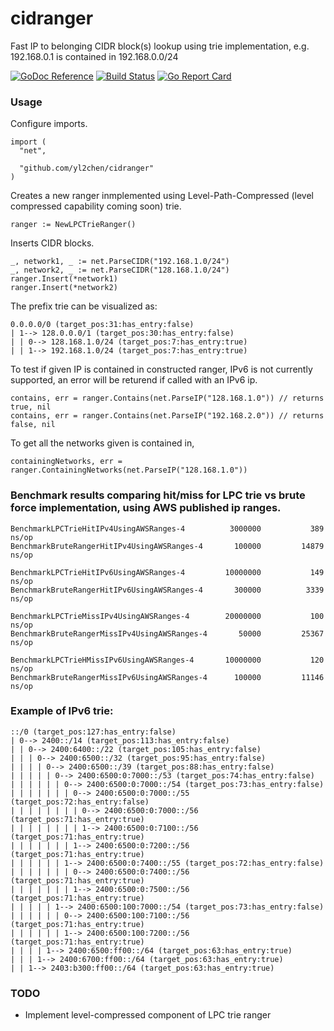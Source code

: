 # cidranger
Fast IP to belonging CIDR block(s) lookup using trie implementation, e.g. 192.168.0.1 is contained in 192.168.0.0/24

[![GoDoc Reference](https://img.shields.io/badge/godoc-reference-5272B4.svg?style=flat-square)](https://godoc.org/github.com/yl2chen/cidranger)
[![Build Status](https://img.shields.io/travis/yl2chen/cidranger.svg?branch=master&style=flat-square)](https://travis-ci.org/yl2chen/cidranger)
[![Go Report Card](https://goreportcard.com/badge/github.com/yl2chen/cidranger?&style=flat-square)](https://goreportcard.com/report/github.com/yl2chen/cidranger)

### Usage
Configure imports.
```
import (
  "net",
  
  "github.com/yl2chen/cidranger"
)
```
Creates a new ranger inmplemented using Level-Path-Compressed (level compressed capability coming soon) trie.
```
ranger := NewLPCTrieRanger()
```
Inserts CIDR blocks.
```
_, network1, _ := net.ParseCIDR("192.168.1.0/24")
_, network2, _ := net.ParseCIDR("128.168.1.0/24")
ranger.Insert(*network1)
ranger.Insert(*network2)
```
The prefix trie can be visualized as:
```
0.0.0.0/0 (target_pos:31:has_entry:false)
| 1--> 128.0.0.0/1 (target_pos:30:has_entry:false)
| | 0--> 128.168.1.0/24 (target_pos:7:has_entry:true)
| | 1--> 192.168.1.0/24 (target_pos:7:has_entry:true)
```
To test if given IP is contained in constructed ranger, IPv6 is not currently supported, an error will be returend if called with an IPv6 ip.
```
contains, err = ranger.Contains(net.ParseIP("128.168.1.0")) // returns true, nil
contains, err = ranger.Contains(net.ParseIP("192.168.2.0")) // returns false, nil
```
To get all the networks given is contained in,
```
containingNetworks, err = ranger.ContainingNetworks(net.ParseIP("128.168.1.0"))
```

### Benchmark results comparing hit/miss for LPC trie vs brute force implementation, using AWS published ip ranges.
```
BenchmarkLPCTrieHitIPv4UsingAWSRanges-4        	 3000000	       389 ns/op
BenchmarkBruteRangerHitIPv4UsingAWSRanges-4    	  100000	     14879 ns/op

BenchmarkLPCTrieHitIPv6UsingAWSRanges-4        	10000000	       149 ns/op
BenchmarkBruteRangerHitIPv6UsingAWSRanges-4    	  300000	      3339 ns/op

BenchmarkLPCTrieMissIPv4UsingAWSRanges-4       	20000000	       100 ns/op
BenchmarkBruteRangerMissIPv4UsingAWSRanges-4   	   50000	     25367 ns/op

BenchmarkLPCTrieHMissIPv6UsingAWSRanges-4      	10000000	       120 ns/op
BenchmarkBruteRangerMissIPv6UsingAWSRanges-4   	  100000	     11146 ns/op
```

### Example of IPv6 trie:
```
::/0 (target_pos:127:has_entry:false)
| 0--> 2400::/14 (target_pos:113:has_entry:false)
| | 0--> 2400:6400::/22 (target_pos:105:has_entry:false)
| | | 0--> 2400:6500::/32 (target_pos:95:has_entry:false)
| | | | 0--> 2400:6500::/39 (target_pos:88:has_entry:false)
| | | | | 0--> 2400:6500:0:7000::/53 (target_pos:74:has_entry:false)
| | | | | | 0--> 2400:6500:0:7000::/54 (target_pos:73:has_entry:false)
| | | | | | | 0--> 2400:6500:0:7000::/55 (target_pos:72:has_entry:false)
| | | | | | | | 0--> 2400:6500:0:7000::/56 (target_pos:71:has_entry:true)
| | | | | | | | 1--> 2400:6500:0:7100::/56 (target_pos:71:has_entry:true)
| | | | | | | 1--> 2400:6500:0:7200::/56 (target_pos:71:has_entry:true)
| | | | | | 1--> 2400:6500:0:7400::/55 (target_pos:72:has_entry:false)
| | | | | | | 0--> 2400:6500:0:7400::/56 (target_pos:71:has_entry:true)
| | | | | | | 1--> 2400:6500:0:7500::/56 (target_pos:71:has_entry:true)
| | | | | 1--> 2400:6500:100:7000::/54 (target_pos:73:has_entry:false)
| | | | | | 0--> 2400:6500:100:7100::/56 (target_pos:71:has_entry:true)
| | | | | | 1--> 2400:6500:100:7200::/56 (target_pos:71:has_entry:true)
| | | | 1--> 2400:6500:ff00::/64 (target_pos:63:has_entry:true)
| | | 1--> 2400:6700:ff00::/64 (target_pos:63:has_entry:true)
| | 1--> 2403:b300:ff00::/64 (target_pos:63:has_entry:true)
```

### TODO
* Implement level-compressed component of LPC trie ranger
